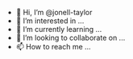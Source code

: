 - 👋 Hi, I’m @jonell-taylor
- 👀 I’m interested in ...
- 🌱 I’m currently learning ...
- 💞️ I’m looking to collaborate on ...
- 📫 How to reach me ...

<!---
jonell-taylor/jonell-taylor is a ✨ special ✨ repository because its `README.md` (this file) appears on your GitHub profile.
You can click the Preview link to take a look at your changes.
--->
